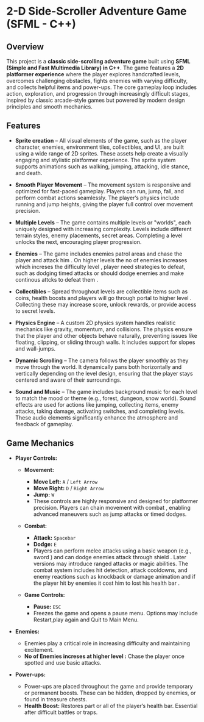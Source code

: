 # 2-D Side-Scroller Adventure Game (SFML - C++)

## Overview  
This project is a **classic side-scrolling adventure game** built using **SFML (Simple and Fast Multimedia Library) in C++**. The game features a **2D platformer experience** where the player explores handcrafted levels, overcomes challenging obstacles, fights enemies with varying difficulty, and collects helpful items and power-ups. The core gameplay loop includes action, exploration, and progression through increasingly difficult stages, inspired by classic arcade-style games but powered by modern design principles and smooth mechanics.

## Features  
- **Sprite creation** – All visual elements of the game, such as the player character, enemies, environment tiles, collectibles, and UI, are built using a wide range of 2D sprites. These assets help create a visually engaging and stylistic platformer experience. The sprite system supports animations such as walking, jumping, attacking, idle stance, and death.  

- **Smooth Player Movement** – The movement system is responsive and optimized for fast-paced gameplay. Players can run, jump, fall, and perform combat actions seamlessly. The player’s physics include running and jump heights, giving the player full control over movement precision.  

- **Multiple Levels** – The game contains multiple levels or "worlds", each uniquely designed with increasing complexity. Levels include different terrain styles, enemy placements, secret areas. Completing a level unlocks the next, encouraging player progression.  

- **Enemies** – The game includes  enemies patrol areas and chase the player and attack him . On higher levels the no of enemies increases which increses the difficulty level , player need strategies to defeat, such as dodging timed attacks or should dodge enemies and make continous attcks to defeat them .  

- **Collectibles** – Spread throughout levels are collectible items such as coins, health boosts and players will go through portal to higher level . Collecting these may increase score, unlock rewards, or provide access to secret levels. 

- **Physics Engine** – A custom 2D physics system handles realistic mechanics like gravity, momentum, and collisions. The physics ensure that the player and other objects behave naturally, preventing issues like floating, clipping, or sliding through walls. It includes support for slopes and  wall-jumps.  

- **Dynamic Scrolling** – The camera follows the player smoothly as they move through the world. It dynamically pans both horizontally and vertically depending on the level design, ensuring that the player stays centered and aware of their surroundings.   

- **Sound and Music** – The game includes background music for each level to match the mood or theme (e.g., forest, dungeon, snow world). Sound effects are used for actions like jumping, collecting items, enemy attacks, taking damage, activating switches, and completing levels. These audio elements significantly enhance the atmosphere and feedback of gameplay.
  
## Game Mechanics  

- **Player Controls:**  
  - **Movement:**  
    - **Move Left:** `A` / `Left Arrow`  
    - **Move Right:** `D` / `Right Arrow`  
    - **Jump:** `W`  
    - These controls are highly responsive and designed for platformer precision. Players can chain movement with combat , enabling advanced maneuvers such as jump attacks or timed dodges.  

  - **Combat:**  
    - **Attack:** `Spacebar`
    - **Dodge:** `E`
    - Players can perform melee attacks using a basic weapon (e.g., sword ) and can dodge enemies attack through shield . Later versions may introduce ranged attacks or magic abilities. The combat system includes hit detection, attack cooldowns, and enemy reactions such as knockback or damage animation and if the player hit by enemies it cost him to lost his health bar .  

  - **Game Controls:**  
    - **Pause:** `ESC`  
    - Freezes the game and opens a pause menu. Options may include Restart,play again and  Quit to Main Menu.

- **Enemies:**  
  - Enemies play a critical role in increasing difficulty and maintaining excitement.  
  - **No of Enemies increses at higher level :** Chase the player once spotted and use basic attacks.
    
- **Power-ups:**  
  - Power-ups are placed throughout the game and provide temporary or permanent boosts. These can be hidden, dropped by enemies, or found in treasure chests.  
  - **Health Boost:** Restores part or all of the player’s health bar. Essential after difficult battles or traps.  
  
